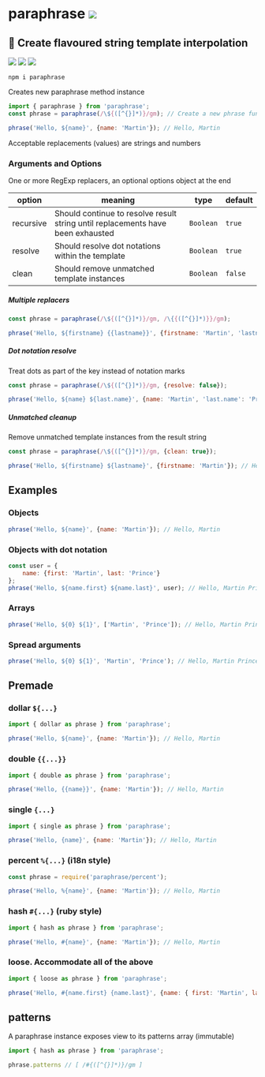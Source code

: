 # paraphrase [![](https://img.shields.io/npm/v/paraphrase.svg)](https://www.npmjs.com/package/paraphrase)

## 🧩 Create flavoured string template interpolation

[![](https://github.com/omrilotan/paraphrase/workflows/Publish/badge.svg)](https://github.com/omrilotan/paraphrase/actions) [![](https://badge.runkitcdn.com/paraphrase.svg)](https://runkit.com/omrilotan/paraphrase) [![](https://badgen.net/bundlephobia/minzip/paraphrase)](https://bundlephobia.com/result?p=paraphrase)

```
npm i paraphrase
```

Creates new paraphrase method instance

```js
import { paraphrase } from 'paraphrase';
const phrase = paraphrase(/\${([^{}]*)}/gm); // Create a new phrase function using a RegExp match

phrase('Hello, ${name}', {name: 'Martin'}); // Hello, Martin
```

Acceptable replacements (values) are strings and numbers

### Arguments and Options
One or more RegExp replacers, an optional options object at the end

| option | meaning | type | default
| - | - | - | -
| recursive | Should continue to resolve result string until replacements have been exhausted | `Boolean` | `true`
| resolve | Should resolve dot notations within the template | `Boolean` | `true`
| clean | Should remove unmatched template instances | `Boolean` | `false`


##### Multiple replacers
```js
const phrase = paraphrase(/\${([^{}]*)}/gm, /\{{([^{}]*)}}/gm);

phrase('Hello, ${firstname} {{lastname}}', {firstname: 'Martin', 'lastname': 'Prince'}); // Hello, Martin Prince
```

##### Dot notation resolve
Treat dots as part of the key instead of notation marks
```js
const phrase = paraphrase(/\${([^{}]*)}/gm, {resolve: false});

phrase('Hello, ${name} ${last.name}', {name: 'Martin', 'last.name': 'Prince'}); // Hello, Martin Prince
```

##### Unmatched cleanup
Remove unmatched template instances from the result string
```js
const phrase = paraphrase(/\${([^{}]*)}/gm, {clean: true});

phrase('Hello, ${firstname} ${lastname}', {firstname: 'Martin'}); // Hello, Martin
```

## Examples
### Objects

```js
phrase('Hello, ${name}', {name: 'Martin'}); // Hello, Martin
```

### Objects with dot notation

```js
const user = {
	name: {first: 'Martin', last: 'Prince'}
};
phrase('Hello, ${name.first} ${name.last}', user); // Hello, Martin Prince
```

### Arrays

```js
phrase('Hello, ${0} ${1}', ['Martin', 'Prince']); // Hello, Martin Prince
```

### Spread arguments

```js
phrase('Hello, ${0} ${1}', 'Martin', 'Prince'); // Hello, Martin Prince
```

## Premade

### dollar `${...}`
```js
import { dollar as phrase } from 'paraphrase';

phrase('Hello, ${name}', {name: 'Martin'}); // Hello, Martin
```

### double `{{...}}`
```js
import { double as phrase } from 'paraphrase';

phrase('Hello, {{name}}', {name: 'Martin'}); // Hello, Martin
```

### single `{...}`
```js
import { single as phrase } from 'paraphrase';

phrase('Hello, {name}', {name: 'Martin'}); // Hello, Martin
```

### percent `%{...}` (i18n style)
```js
const phrase = require('paraphrase/percent');

phrase('Hello, %{name}', {name: 'Martin'}); // Hello, Martin
```

### hash `#{...}` (ruby style)
```js
import { hash as phrase } from 'paraphrase';

phrase('Hello, #{name}', {name: 'Martin'}); // Hello, Martin
```

### loose. Accommodate all of the above
```js
import { loose as phrase } from 'paraphrase';

phrase('Hello, #{name.first} {name.last}', {name: { first: 'Martin', last: 'Prince' }); // Hello, Martin Prince
```

## patterns
A paraphrase instance exposes view to its patterns array (immutable)
```js
import { hash as phrase } from 'paraphrase';

phrase.patterns // [ /#{([^{}]*)}/gm ]
```
